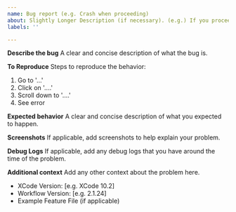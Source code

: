 ```yaml
---
name: Bug report (e.g. Crash when proceeding)
about: Slightly Longer Description (if necessary). (e.g.) If you proceed forward, then backward, then forward, there's a crash.
labels: ''

---
```


**Describe the bug**
A clear and concise description of what the bug is.

**To Reproduce**
Steps to reproduce the behavior:
1. Go to '...'
2. Click on '....'
3. Scroll down to '....'
4. See error

**Expected behavior**
A clear and concise description of what you expected to happen.

**Screenshots**
If applicable, add screenshots to help explain your problem.

**Debug Logs**
If applicable, add any debug logs that you have around the time of the problem.

**Additional context**
Add any other context about the problem here.
 - XCode Version: [e.g. XCode 10.2]
 - Workflow Version: [e.g. 2.1.24]
 - Example Feature File (if applicable)
